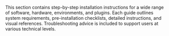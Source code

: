 This section contains step-by-step installation instructions for a wide range of software, hardware, environments, and plugins. Each guide outlines system requirements, pre-installation checklists, detailed instructions, and visual references. Troubleshooting advice is included to support users at various technical levels.
